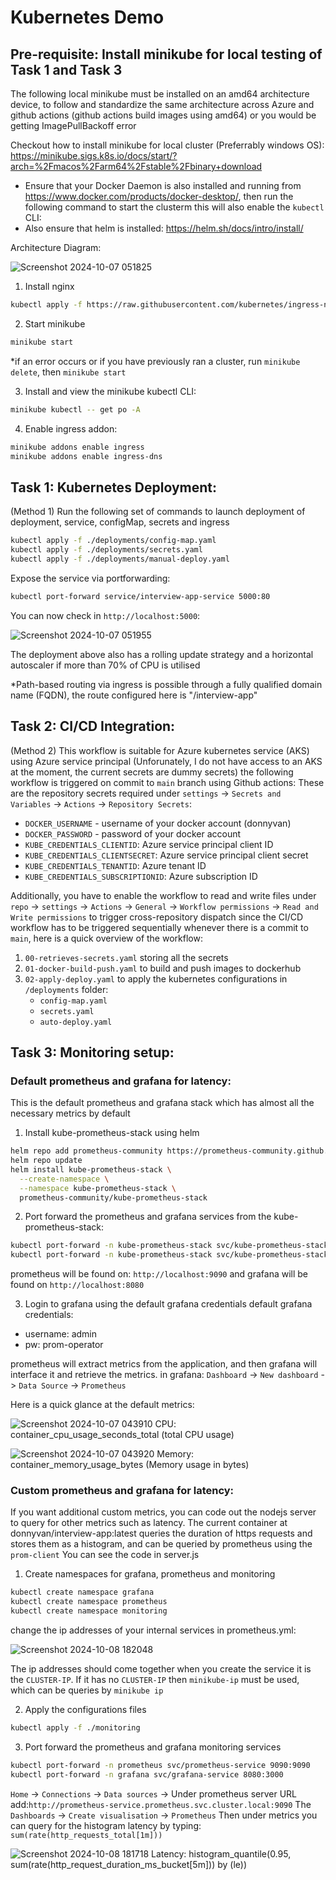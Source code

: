 # Kubernetes Demo
## Pre-requisite: Install minikube for local testing of Task 1 and Task 3
The following local minikube must be installed on an amd64 architecture device, to follow and standardize the same architecture across Azure and github actions (github actions build images using amd64) or you would be getting ImagePullBackoff error

Checkout how to install minikube for local cluster (Preferrably windows OS):
https://minikube.sigs.k8s.io/docs/start/?arch=%2Fmacos%2Farm64%2Fstable%2Fbinary+download

* Ensure that your Docker Daemon is also installed and running from https://www.docker.com/products/docker-desktop/, then run the following command to start the clusterm this will also enable the `kubectl` CLI:
* Also ensure that helm is installed: https://helm.sh/docs/intro/install/

Architecture Diagram:

![Screenshot 2024-10-07 051825](https://github.com/user-attachments/assets/70c7c56d-736a-401c-a61b-5530ededf232)

1. Install nginx
```bash
kubectl apply -f https://raw.githubusercontent.com/kubernetes/ingress-nginx/main/deploy/static/provider/cloud/deploy.yaml
```
2. Start minikube
```bash
minikube start
```
*if an error occurs or if you have previously ran a cluster, run `minikube delete`, then `minikube start` 

3. Install and view the minikube kubectl CLI:
```bash
minikube kubectl -- get po -A
```
4. Enable ingress addon:
```bash
minikube addons enable ingress
minikube addons enable ingress-dns
```

## Task 1: Kubernetes Deployment:
(Method 1) Run the following set of commands to launch deployment of deployment, service, configMap, secrets and ingress
``` bash
kubectl apply -f ./deployments/config-map.yaml
kubectl apply -f ./deployments/secrets.yaml
kubectl apply -f ./deployments/manual-deploy.yaml
```
Expose the service via portforwarding:
```bash
kubectl port-forward service/interview-app-service 5000:80
```
You can now check in `http://localhost:5000`:

![Screenshot 2024-10-07 051955](https://github.com/user-attachments/assets/b621bfbd-fdd7-419f-9d79-d6d051c703bc)

The deployment above also has a rolling update strategy and a horizontal autoscaler if more than 70% of CPU is utilised

*Path-based routing via ingress is possible through a fully qualified domain name (FQDN), the route configured here is "/interview-app"

## Task 2: CI/CD Integration:
(Method 2) This workflow is suitable for Azure kubernetes service (AKS) using Azure service principal (Unforunately, I do not have access to an AKS at the moment, the current secrets are dummy secrets)
the following workflow is triggered on commit to `main` branch using Github actions:
These are the repository secrets required under `settings` -> `Secrets and Variables` -> `Actions` -> `Repository Secrets`:
- `DOCKER_USERNAME` - username of your docker account (donnyvan)
- `DOCKER_PASSWORD` - password of your docker account
- `KUBE_CREDENTIALS_CLIENTID`: Azure service principal client ID
- `KUBE_CREDENTIALS_CLIENTSECRET`: Azure service principal client secret
- `KUBE_CREDENTIALS_TENANTID`: Azure tenant ID
- `KUBE_CREDENTIALS_SUBSCRIPTIONID`: Azure subscription ID

Additionally, you have to enable the workflow to read and write files under `repo` -> `settings` -> `Actions` -> `General` -> `Workflow permissions` -> `Read and Write permissions` to trigger cross-repository dispatch since the CI/CD workflow has to be triggered sequentially whenever there is a commit to `main`, here is a quick overview of the workflow:
1. `00-retrieves-secrets.yaml` storing all the secrets
2. `01-docker-build-push.yaml` to build and push images to dockerhub 
3. `02-apply-deploy.yaml` to apply the kubernetes configurations in `/deployments` folder:
    - `config-map.yaml`
    - `secrets.yaml`
    - `auto-deploy.yaml`

## Task 3: Monitoring setup:
### Default prometheus and grafana for latency:
This is the default prometheus and grafana stack which has almost all the necessary metrics by default

1. Install kube-prometheus-stack using helm
```bash
helm repo add prometheus-community https://prometheus-community.github.io/helm-charts
helm repo update
helm install kube-prometheus-stack \
  --create-namespace \
  --namespace kube-prometheus-stack \
  prometheus-community/kube-prometheus-stack
```
2. Port forward the prometheus and grafana services from the kube-prometheus-stack:
```bash
kubectl port-forward -n kube-prometheus-stack svc/kube-prometheus-stack-prometheus 9090:9090
kubectl port-forward -n kube-prometheus-stack svc/kube-prometheus-stack-grafana 8080:80
```
prometheus will be found on: `http://localhost:9090` and grafana will be found on `http://localhost:8080`

3. Login to grafana using the default grafana credentials
default grafana credentials:
- username: admin
- pw: prom-operator

prometheus will extract metrics from the application, and then grafana will interface it and retrieve the metrics.
in grafana:
`Dashboard` -> `New dashboard` -> `Data Source` -> `Prometheus`

Here is a quick glance at the default metrics:

![Screenshot 2024-10-07 043910](https://github.com/user-attachments/assets/c9d5ef69-9621-4698-9a91-547c4ef0bd4b)
CPU: container_cpu_usage_seconds_total (total CPU usage)

![Screenshot 2024-10-07 043920](https://github.com/user-attachments/assets/26ca36fc-539a-4f84-b9e8-630e5414eef9)
Memory: container_memory_usage_bytes (Memory usage in bytes)

### Custom prometheus and grafana for latency:

If you want additional custom metrics, you can code out the nodejs server to query for other metrics such as latency. 
The current container at donnyvan/interview-app:latest queries the duration of https requests and stores them as a histogram, and can be queried by prometheus using the `prom-client`
You can see the code in server.js

1. Create namespaces for grafana, prometheus and monitoring
```bash
kubectl create namespace grafana
kubectl create namespace prometheus
kubectl create namespace monitoring
```
change the ip addresses of your internal services in prometheus.yml:

![Screenshot 2024-10-08 182048](https://github.com/user-attachments/assets/69792d54-0e89-43f2-b51e-96905eb38c84)

The ip addresses should come together when you create the service it is the `CLUSTER-IP`. If it has no `CLUSTER-IP` then `minikube-ip` must be used, which can be queries by `minikube ip`

2. Apply the configurations files
```bash
kubectl apply -f ./monitoring
```
3. Port forward the prometheus and grafana monitoring services
```bash
kubectl port-forward -n prometheus svc/prometheus-service 9090:9090
kubectl port-forward -n grafana svc/grafana-service 8080:3000
```

`Home` -> `Connections` -> `Data sources` -> Under prometheus server URL add:`http://prometheus-service.prometheus.svc.cluster.local:9090`
The `Dashboards` -> `Create visualisation` -> `Prometheus` 
Then under metrics you can query for the histogram latency by typing:
`sum(rate(http_requests_total[1m]))`

![Screenshot 2024-10-08 181718](https://github.com/user-attachments/assets/61f7b8bb-686f-40d6-815a-905a9a51447a)
Latency: histogram_quantile(0.95, sum(rate(http_request_duration_ms_bucket[5m])) by (le))
